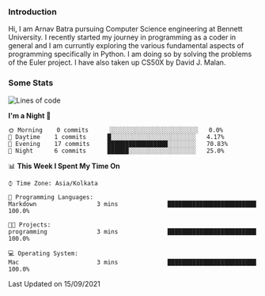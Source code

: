 ### Introduction
Hi, I am Arnav Batra pursuing Computer Science engineering at Bennett University. I recently started my journey in programming as a coder in general and I am curruntly exploring the various fundamental aspects of programming specifically in Python. 
I am doing so by solving the problems of the Euler project. 
I have also taken up CS50X by David J. Malan.

### Some Stats
<!--START_SECTION:waka-->
![Lines of code](https://img.shields.io/badge/From%20Hello%20World%20I%27ve%20Written-249%20lines%20of%20code-blue)

**I'm a Night 🦉** 

```text
🌞 Morning    0 commits      ░░░░░░░░░░░░░░░░░░░░░░░░░   0.0% 
🌆 Daytime    1 commits      █░░░░░░░░░░░░░░░░░░░░░░░░   4.17% 
🌃 Evening    17 commits     █████████████████░░░░░░░░   70.83% 
🌙 Night      6 commits      ██████░░░░░░░░░░░░░░░░░░░   25.0%

```


📊 **This Week I Spent My Time On** 

```text
⌚︎ Time Zone: Asia/Kolkata

💬 Programming Languages: 
Markdown                 3 mins              █████████████████████████   100.0%

🐱‍💻 Projects: 
programming              3 mins              █████████████████████████   100.0%

💻 Operating System: 
Mac                      3 mins              █████████████████████████   100.0%

```


 Last Updated on 15/09/2021
<!--END_SECTION:waka-->
